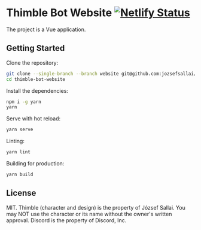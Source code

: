 # Thimble Bot Website [![Netlify Status](https://api.netlify.com/api/v1/badges/dc1605cb-28e8-43b2-b0f5-29ad1f824207/deploy-status)](https://app.netlify.com/sites/thimble-bot/deploys)

The project is a Vue application.

## Getting Started

Clone the repository:

```sh
git clone --single-branch --branch website git@github.com:jozsefsallai/thimble-bot thimble-bot-website
cd thimble-bot-website
```

Install the dependencies:

```sh
npm i -g yarn
yarn
```

Serve with hot reload:

```sh
yarn serve
```

Linting:

```sh
yarn lint
```

Building for production:

```sh
yarn build
```

## License

MIT. Thimble (character and design) is the property of József Sallai. You may NOT use the character or its name without the owner's written approval. Discord is the property of Discord, Inc.
